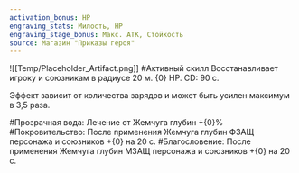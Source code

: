 ```yaml
---
activation_bonus: HP
engraving_stats: Милость, HP
engraving_stage_bonus: Макс. АТК, Стойкость
source: Магазин "Приказы героя"
---
```

![[Temp/Placeholder_Artifact.png]]
#Активный скилл
Восстанавливает игроку и союзникам в радиусе 20 м. {0} HP. CD: 90 с.

Эффект зависит от количества зарядов и может быть усилен максимум в 3,5 раза.

#Прозрачная вода: 
Лечение от Жемчуга глубин +{0}%
#Покровительство: 
После применения Жемчуга глубин ФЗАЩ персонажа и союзников +{0} на 20 с.
#Благословение: 
После применения Жемчуга глубин МЗАЩ персонажа и союзников +{0} на 20 с.
